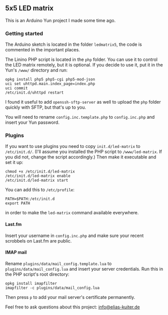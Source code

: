 ## 5x5 LED matrix

This is an Arduino Yun project I made some time ago.

### Getting started

The Arduino sketch is located in the folder ``ledmatrix5``, the code is commented in the important places.

The Linino PHP script is located in the ```php``` folder. You can use it to control the LED matrix remotely,
but it is optional. If you decide to use it, put it in the Yun's ``/www/`` directory and run:
```
opkg install php5 php5-cgi php5-mod-json
uci set uhttpd.main.index_page=index.php
uci commit 
/etc/init.d/uhttpd restart
```

I found it useful to add ``openssh-sftp-server`` as well to upload the ``php`` folder quickly with SFTP,
but that's up to you.

You will need to rename ``config.inc.template.php`` to ``config.inc.php`` and insert your Yun password.

### Plugins

If you want to use plugins you need to copy ``init.d/led-matrix`` to ``/etc/init.d/``.
(I'll assume you installed the PHP script to ``/www/led-matrix``. If you did not, change the script accordingly.)
Then make it executable and set it up:
```
chmod +x /etc/init.d/led-matrix
/etc/init.d/led-matrix enable
/etc/init.d/led-matrix start
```
You can add this to ``/etc/profile``:
```
PATH=$PATH:/etc/init.d
export PATH
```
in order to make the ``led-matrix`` command available everywhere.

#### Last.fm

Insert your username in ``config.inc.php`` and make sure your recent scrobbels on Last.fm are public.

#### IMAP mail

Rename ``plugins/data/mail_config.template.lua`` to ``plugins/data/mail_config.lua`` and insert your server credentials.
Run this in the PHP script's root directory:
```
opkg install imapfilter
imapfilter -c plugins/data/mail_config.lua
```
Then press ``p`` to add your mail server's certificate permanently.

Feel free to ask questions about this project: [info@elias-kuiter.de](mailto:info@elias-kuiter.de)